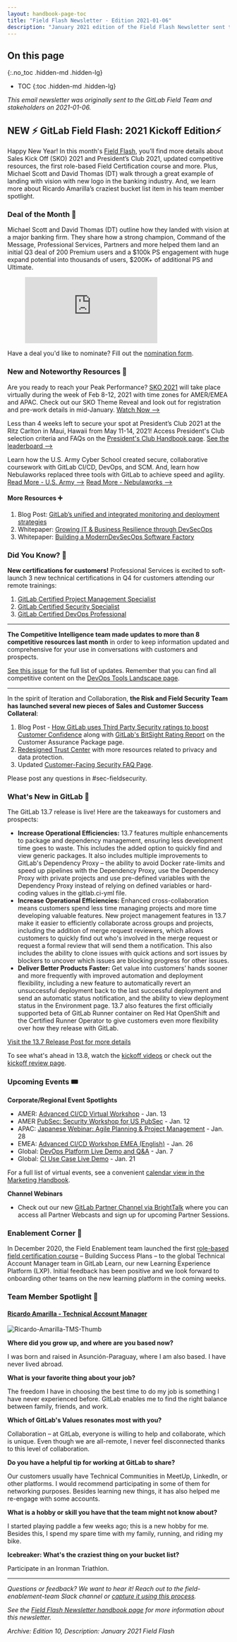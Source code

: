 ```yaml
---
layout: handbook-page-toc
title: "Field Flash Newsletter - Edition 2021-01-06"
description: "January 2021 edition of the Field Flash Newsletter sent to the GitLab Field (Sales, CS, SDR) team and stakeholders"
---
```


## On this page
{:.no_toc .hidden-md .hidden-lg}

- TOC
{:toc .hidden-md .hidden-lg}

*This email newsletter was originally sent to the GitLab Field Team and stakeholders on 2021-01-06.*

## NEW ⚡️ GitLab Field Flash: 2021 Kickoff Edition⚡️
Happy New Year! In this month's [Field Flash](/handbook/sales/field-communications/field-flash-newsletter/#overview), you’ll find more details about Sales Kick Off (SKO) 2021 and President’s Club 2021, updated competitive resources, the first role-based Field Certification course and more. Plus, Michael Scott and David Thomas (DT) walk through a great example of landing with vision with new logo in the banking industry. And, we learn more about Ricardo Amarilla’s craziest bucket list item in his team member spotlight. 

### Deal of the Month 🏅
Michael Scott and David Thomas (DT) outline how they landed with vision at a major banking firm. They share how a strong champion, Command of the Message, Professional Services, Partners and more helped them land an initial Q3 deal of 200 Premium users and a $100k PS engagement with huge expand potential into thousands of users, $200K+ of additional PS and Ultimate.

<figure class="video_container">
  <iframe src="https://www.youtube.com/embed/ho1vDpvRhms" frameborder="0" allowfullscreen="true"> </iframe>
</figure>

Have a deal you'd like to nominate? Fill out the [nomination form](https://forms.gle/7AYwzgFStrai5D2F7).

### New and Noteworthy Resources 📓
Are you ready to reach your Peak Performance? [SKO 2021](/handbook/sales/training/SKO/) will take place virtually during the week of Feb 8-12, 2021 with time zones for AMER/EMEA and APAC. Check out our SKO Theme Reveal and look out for registration and pre-work details in mid-January. [Watch Now -->](https://vimeo.com/487653102)

Less than 4 weeks left to secure your spot at President’s Club 2021 at the Ritz Carlton in Maui, Hawaii from May 11-14, 2021! Access President's Club selection criteria and FAQs on the [President's Club Handbook page](/handbook/sales/club/). [See the leaderboard -->](https://app.periscopedata.com/app/gitlab/670929/FY21-President's-Club-Dashboard)

Learn how the U.S. Army Cyber School created secure, collaborative coursework with GitLab CI/CD, DevOps, and SCM. And, learn how Nebulaworks replaced three tools with GitLab to achieve speed and agility. [Read More - U.S. Army -->](https://about.gitlab.com/customers/us_army_cyber_school/) [Read More - Nebulaworks -->](https://about.gitlab.com/customers/nebulaworks/)

#### More Resources ➕
1. Blog Post: [GitLab’s unified and integrated monitoring and deployment strategies](https://about.gitlab.com/blog/2020/11/23/cd-unified-monitor-deploy/)
1. Whitepaper: [Growing IT & Business Resilience through DevSecOps](https://learn.gitlab.com/gov-digital-transformation-4/growing-it-business-resilience)
1. Whitepaper: [Building a ModernDevSecOps Software Factory](https://learn.gitlab.com/gov-digital-transformation-6/building-modern-devsecops-software-factory)

### Did You Know? 🔢
**New certifications for customers!** Professional Services is excited to soft-launch 3 new technical certifications in Q4 for customers attending our remote trainings:
1. [GitLab Certified Project Management Specialist](https://about.gitlab.com/services/education/gitlab-project-management-specialist/)
1. [GitLab Certified Security Specialist](https://about.gitlab.com/services/education/gitlab-security-specialist/)
1. [GitLab Certified DevOps Professional](https://about.gitlab.com/services/education/gitlab-certified-devops-pro/)

----
**The Competitive Intelligence team made updates to more than 8 competitive resources last month** in order to keep information updated and comprehensive for your use in conversations with customers and prospects. 

[See this issue](https://gitlab.com/gitlab-com/sales-team/field-operations/enablement/-/issues/614) for the full list of updates. Remember that you can find all competitive content on the [DevOps Tools Landscape page](https://about.gitlab.com/devops-tools/).

----
In the spirit of Iteration and Collaboration, **the Risk and Field Security Team has launched several new pieces of Sales and Customer Success Collateral**:
1. Blog Post - [How GitLab uses Third Party Security ratings to boost Customer Confidence](https://about.gitlab.com/blog/2020/12/18/how-gitlab-uses-third-party-security-ratings-to-build-customer-confidence/) along with [GitLab's BitSight Rating Report](/https://about.gitlab.com/security/cap/) on the Customer Assurance Package page.
1. [Redesigned Trust Center](https://about.gitlab.com/security/) with more resources related to privacy and data protection.
1. Updated [Customer-Facing Security FAQ Page](https://about.gitlab.com/security/faq/).

Please post any questions in #sec-fieldsecurity.

### What's New in GitLab 🚀
The GitLab 13.7 release is live! Here are the takeaways for customers and prospects:
- **Increase Operational Efficiencies:** 13.7 features multiple enhancements to package and dependency management, ensuring less development time goes to waste. This includes the added option to quickly find and view generic packages. It also includes multiple improvements to GitLab's Dependency Proxy – the ability to avoid Docker rate-limits and speed up pipelines with the Dependency Proxy, use the Dependency Proxy with private projects and use pre-defined variables with the Dependency Proxy instead of relying on defined variables or hard-coding values in the gitlab.ci-yml file.
- **Increase Operational Efficiencies:** Enhanced cross-collaboration means customers spend less time managing projects and more time developing valuable features. New project management features in 13.7 make it easier to efficiently collaborate across groups and projects, including the addition of merge request reviewers, which allows customers to quickly find out who's involved in the merge request or request a formal review that will send them a notification. This also includes the ability to clone issues with quick actions and sort issues by blockers to uncover which issues are blocking progress for other issues.
- **Deliver Better Products Faster:** Get value into customers’ hands sooner and more frequently with improved automation and deployment flexibility, including a new feature to automatically revert an unsuccessful deployment back to the last successful deployment and send an automatic status notification, and the ability to view deployment status in the Environment page. 13.7 also features the first officially supported beta of GitLab Runner container on Red Hat OpenShift and the Certified Runner Operator to give customers even more flexibility over how they release with GitLab. 

[Visit the 13.7 Release Post for more details](https://about.gitlab.com/releases/2020/12/22/gitlab-13-7-released/)

To see what's ahead in 13.8, watch the [kickoff videos](https://www.youtube.com/watch?v=bWKdW-s9o9E) or check out the [kickoff review page](https://about.gitlab.com/direction/kickoff/).

### Upcoming Events 🎟
**Corporate/Regional Event Spotlights**
- AMER: [Advanced CI/CD Virtual Workshop](https://gitlab.com/gitlab-com/marketing/field-marketing/-/issues/1815) - Jan. 13
- AMER [PubSec: Security Workshop for US PubSec](https://gitlab.com/gitlab-com/marketing/field-marketing/-/issues/1960) - Jan. 12
- APAC: [Japanese Webinar: Agile Planning & Project Management](https://gitlab.com/gitlab-com/marketing/field-marketing/-/issues/2146) - Jan. 28
- EMEA: [Advanced CI/CD Workshop EMEA (English)](https://gitlab.com/gitlab-com/marketing/field-marketing/-/issues/1822) - Jan. 26
- Global: [DevOps Platform Live Demo and Q&A](https://gitlab.com/groups/gitlab-com/marketing/-/epics/1697) - Jan. 7
- Global: [CI Use Case Live Demo](https://gitlab.com/groups/gitlab-com/marketing/-/epics/1701) - Jan. 21

For a full list of virtual events, see a convenient [calendar view in the Marketing Handbook](/handbook/marketing/virtual-events/#calendar). 

**Channel Webinars**
- Check out our new [GitLab Partner Channel via BrightTalk](https://www.brighttalk.com/channel/18613/) where you can access all Partner Webcasts and sign up for upcoming Partner Sessions.

### Enablement Corner 🧠
In December 2020, the Field Enablement team launched the first [role-based field certification course](/handbook/sales/training/field-certification/) – Building Success Plans – to the global Technical Account Manager team in GitLab Learn, our new Learning Experience Platform (LXP). Initial feedback has been positive and we look forward to onboarding other teams on the new learning platform in the coming weeks.

### Team Member Spotlight 🔦

#### [Ricardo Amarilla - Technical Account Manager](https://about.gitlab.com/company/team/#ricardo.amarilla)

![Ricardo-Amarilla-TMS-Thumb](/handbook/sales/field-communications/field-flash-newsletter/images/Ricardo_Amarilla_TMS_Thumb.png)

**Where did you grow up, and where are you based now?**

I was born and raised in Asunción-Paraguay, where I am also based. I have never lived abroad.

**What is your favorite thing about your job?**

The freedom I have in choosing the best time to do my job is something I have never experienced before. GitLab enables me to find the right balance between family, friends, and work.   

**Which of GitLab's Values resonates most with you?**

Collaboration – at GitLab, everyone is willing to help and collaborate, which is unique. Even though we are all-remote, I never feel disconnected thanks to this level of collaboration. 

**Do you have a helpful tip for working at GitLab to share?**

Our customers usually have Technical Communities in MeetUp, LinkedIn, or other platforms. I would recommend participating in some of them for networking purposes. Besides learning new things, it has also helped me re-engage with some accounts.

**What is a hobby or skill you have that the team might not know about?**

I started playing paddle a few weeks ago; this is a new hobby for me. Besides this, I spend my spare time with my family, running, and riding my bike. 

**Icebreaker: What's the craziest thing on your bucket list?**

Participate in an Ironman Triathlon.

----

*Questions or feedback? We want to hear it! Reach out to the field-enablement-team Slack channel or [capture it using this process](/handbook/sales/field-communications/#sharing-feedback).*

*See the [Field Flash Newsletter handbook page](/handbook/sales/field-communications/field-flash-newsletter/) for more information about this newsletter.*

*Archive: Edition 10, Description: January 2021 Field Flash*



